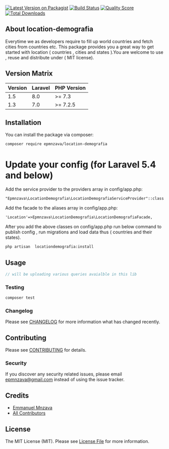 

[![Latest Version on Packagist](https://img.shields.io/packagist/v/epmnzava/location-demografia.svg?style=flat-square)](https://packagist.org/packages/epmnzava/location-demografia)
[![Build Status](https://img.shields.io/travis/epmnzava/location-demografia/master.svg?style=flat-square)](https://travis-ci.org/epmnzava/location-demografia)
[![Quality Score](https://img.shields.io/scrutinizer/g/epmnzava/location-demografia.svg?style=flat-square)](https://scrutinizer-ci.com/g/epmnzava/location-demografia)
[![Total Downloads](https://img.shields.io/packagist/dt/epmnzava/location-demografia.svg?style=flat-square)](https://packagist.org/packages/epmnzava/location-demografia)

## About location-demografia

Everytime we as developers  require to fill up world countries and fetch cities from countries etc. This package provides you a great way to get started with location ( countries , cities and  states ).You are welcome to use , reuse and distribute under ( MIT license).


## Version Matrix

Version | Laravel   | PHP Version
------- | --------- | ------------
1.5     | 8.0       | >= 7.3
1.3     | 7.0       | >= 7.2.5



## Installation


You can install the package via composer:

```bash
composer require epmnzava/location-demografia
```


# Update your config (for Laravel 5.4 and below)
Add the service provider to the providers array in config/app.php:

```
"Epmnzava\LocationDemografia\LocationDemografiaServiceProvider"::class
```

Add the facade to the aliases array in config/app.php:

```
'Location'=>Epmnzava\LocationDemografia\LocationDemografiaFacade,
```

After you add the above classes on config/app.php run below command to publish config , run migrations  and load data thus ( countries and their states). 
```bash
php artisan  locationdemografia:install
```

## Usage

``` php
// will be uploading various queries avaialble in this lib
```

### Testing

``` bash
composer test
```

### Changelog

Please see [CHANGELOG](CHANGELOG.md) for more information what has changed recently.

## Contributing

Please see [CONTRIBUTING](CONTRIBUTING.md) for details.

### Security

If you discover any security related issues, please email epmnzava@gmail.com instead of using the issue tracker.

## Credits

- [Emmanuel Mnzava](https://github.com/dbrax)
- [All Contributors](../../contributors)

## License

The MIT License (MIT). Please see [License File](LICENSE.md) for more information.

